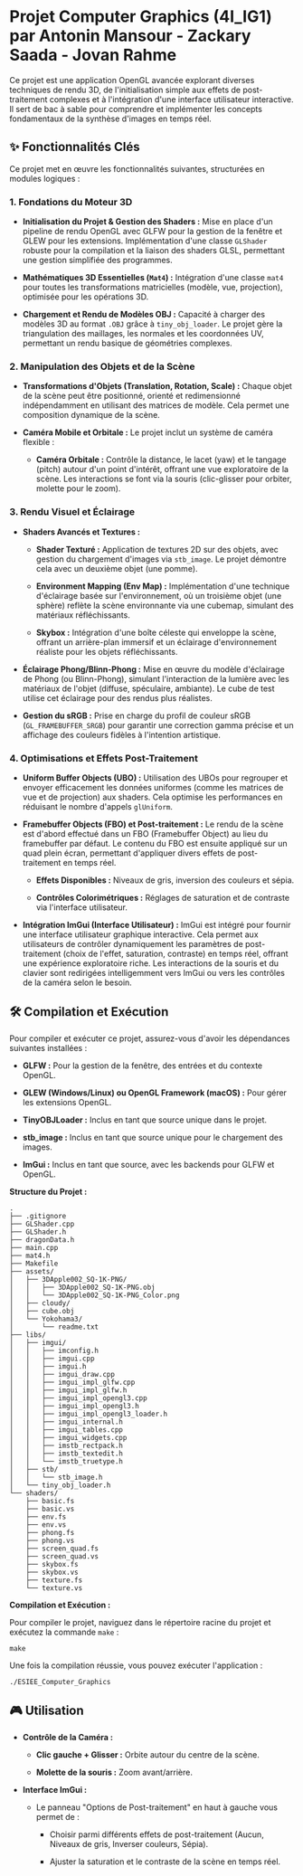 # Projet Computer Graphics (4I_IG1) par Antonin Mansour - Zackary Saada - Jovan Rahme

Ce projet est une application OpenGL avancée explorant diverses techniques de rendu 3D, de l'initialisation simple aux effets de post-traitement complexes et à l'intégration d'une interface utilisateur interactive. Il sert de bac à sable pour comprendre et implémenter les concepts fondamentaux de la synthèse d'images en temps réel.

## ✨ Fonctionnalités Clés

Ce projet met en œuvre les fonctionnalités suivantes, structurées en modules logiques :

### 1. **Fondations du Moteur 3D**

* **Initialisation du Projet & Gestion des Shaders :** Mise en place d'un pipeline de rendu OpenGL avec GLFW pour la gestion de la fenêtre et GLEW pour les extensions. Implémentation d'une classe `GLShader` robuste pour la compilation et la liaison des shaders GLSL, permettant une gestion simplifiée des programmes.

* **Mathématiques 3D Essentielles (`Mat4`) :** Intégration d'une classe `mat4` pour toutes les transformations matricielles (modèle, vue, projection), optimisée pour les opérations 3D.

* **Chargement et Rendu de Modèles OBJ :** Capacité à charger des modèles 3D au format `.OBJ` grâce à `tiny_obj_loader`. Le projet gère la triangulation des maillages, les normales et les coordonnées UV, permettant un rendu basique de géométries complexes.

### 2. **Manipulation des Objets et de la Scène**

* **Transformations d'Objets (Translation, Rotation, Scale) :** Chaque objet de la scène peut être positionné, orienté et redimensionné indépendamment en utilisant des matrices de modèle. Cela permet une composition dynamique de la scène.

* **Caméra Mobile et Orbitale :** Le projet inclut un système de caméra flexible :

  * **Caméra Orbitale :** Contrôle la distance, le lacet (yaw) et le tangage (pitch) autour d'un point d'intérêt, offrant une vue exploratoire de la scène. Les interactions se font via la souris (clic-glisser pour orbiter, molette pour le zoom).

### 3. **Rendu Visuel et Éclairage**

* **Shaders Avancés et Textures :**

  * **Shader Texturé :** Application de textures 2D sur des objets, avec gestion du chargement d'images via `stb_image`. Le projet démontre cela avec un deuxième objet (une pomme).

  * **Environment Mapping (Env Map) :** Implémentation d'une technique d'éclairage basée sur l'environnement, où un troisième objet (une sphère) reflète la scène environnante via une cubemap, simulant des matériaux réfléchissants.

  * **Skybox :** Intégration d'une boîte céleste qui enveloppe la scène, offrant un arrière-plan immersif et un éclairage d'environnement réaliste pour les objets réfléchissants.

* **Éclairage Phong/Blinn-Phong :** Mise en œuvre du modèle d'éclairage de Phong (ou Blinn-Phong), simulant l'interaction de la lumière avec les matériaux de l'objet (diffuse, spéculaire, ambiante). Le cube de test utilise cet éclairage pour des rendus plus réalistes.

* **Gestion du sRGB :** Prise en charge du profil de couleur sRGB (`GL_FRAMEBUFFER_SRGB`) pour garantir une correction gamma précise et un affichage des couleurs fidèles à l'intention artistique.

### 4. **Optimisations et Effets Post-Traitement**

* **Uniform Buffer Objects (UBO) :** Utilisation des UBOs pour regrouper et envoyer efficacement les données uniformes (comme les matrices de vue et de projection) aux shaders. Cela optimise les performances en réduisant le nombre d'appels `glUniform`.

* **Framebuffer Objects (FBO) et Post-traitement :** Le rendu de la scène est d'abord effectué dans un FBO (Framebuffer Object) au lieu du framebuffer par défaut. Le contenu du FBO est ensuite appliqué sur un quad plein écran, permettant d'appliquer divers effets de post-traitement en temps réel.

  * **Effets Disponibles :** Niveaux de gris, inversion des couleurs et sépia.

  * **Contrôles Colorimétriques :** Réglages de saturation et de contraste via l'interface utilisateur.

* **Intégration ImGui (Interface Utilisateur) :** ImGui est intégré pour fournir une interface utilisateur graphique interactive. Cela permet aux utilisateurs de contrôler dynamiquement les paramètres de post-traitement (choix de l'effet, saturation, contraste) en temps réel, offrant une expérience exploratoire riche. Les interactions de la souris et du clavier sont redirigées intelligemment vers ImGui ou vers les contrôles de la caméra selon le besoin.

## 🛠️ Compilation et Exécution

Pour compiler et exécuter ce projet, assurez-vous d'avoir les dépendances suivantes installées :

* **GLFW :** Pour la gestion de la fenêtre, des entrées et du contexte OpenGL.

* **GLEW (Windows/Linux) ou OpenGL Framework (macOS) :** Pour gérer les extensions OpenGL.

* **TinyOBJLoader :** Inclus en tant que source unique dans le projet.

* **stb_image :** Inclus en tant que source unique pour le chargement des images.

* **ImGui :** Inclus en tant que source, avec les backends pour GLFW et OpenGL.

**Structure du Projet :**

```
.
├── .gitignore
├── GLShader.cpp
├── GLShader.h
├── dragonData.h
├── main.cpp
├── mat4.h
├── Makefile
├── assets/
│   ├── 3DApple002_SQ-1K-PNG/
│   │   ├── 3DApple002_SQ-1K-PNG.obj
│   │   └── 3DApple002_SQ-1K-PNG_Color.png
│   ├── cloudy/
│   ├── cube.obj
│   └── Yokohama3/
│       └── readme.txt
├── libs/
│   ├── imgui/
│   │   ├── imconfig.h
│   │   ├── imgui.cpp
│   │   ├── imgui.h
│   │   ├── imgui_draw.cpp
│   │   ├── imgui_impl_glfw.cpp
│   │   ├── imgui_impl_glfw.h
│   │   ├── imgui_impl_opengl3.cpp
│   │   ├── imgui_impl_opengl3.h
│   │   ├── imgui_impl_opengl3_loader.h
│   │   ├── imgui_internal.h
│   │   ├── imgui_tables.cpp
│   │   ├── imgui_widgets.cpp
│   │   ├── imstb_rectpack.h
│   │   ├── imstb_textedit.h
│   │   └── imstb_truetype.h
│   ├── stb/
│   │   └── stb_image.h
│   └── tiny_obj_loader.h
└── shaders/
    ├── basic.fs
    ├── basic.vs
    ├── env.fs
    ├── env.vs
    ├── phong.fs
    ├── phong.vs
    ├── screen_quad.fs
    ├── screen_quad.vs
    ├── skybox.fs
    ├── skybox.vs
    ├── texture.fs
    └── texture.vs
```
**Compilation et Exécution :**

Pour compiler le projet, naviguez dans le répertoire racine du projet et exécutez la commande `make` :
```
make
```

Une fois la compilation réussie, vous pouvez exécuter l'application :
```
./ESIEE_Computer_Graphics
```

## 🎮 Utilisation

* **Contrôle de la Caméra :**

  * **Clic gauche + Glisser :** Orbite autour du centre de la scène.

  * **Molette de la souris :** Zoom avant/arrière.

* **Interface ImGui :**

  * Le panneau "Options de Post-traitement" en haut à gauche vous permet de :

    * Choisir parmi différents effets de post-traitement (Aucun, Niveaux de gris, Inverser couleurs, Sépia).

    * Ajuster la saturation et le contraste de la scène en temps réel.
